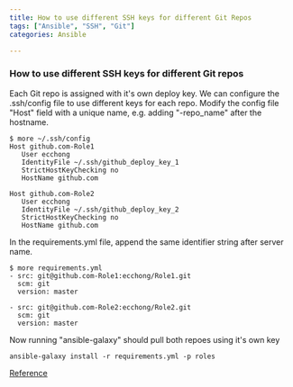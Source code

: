 ```yaml
---
title: How to use different SSH keys for different Git Repos
tags: ["Ansible", "SSH", "Git"]
categories: Ansible

---
```

### How to use different SSH keys for different Git repos

Each Git repo is assigned with it's own deploy key.  We can configure the .ssh/config file to use different keys for each repo.  Modify the config file "Host" field with a unique name, e.g. adding "-repo_name" after the hostname.

```shell
$ more ~/.ssh/config
Host github.com-Role1
   User ecchong
   IdentityFile ~/.ssh/github_deploy_key_1
   StrictHostKeyChecking no
   HostName github.com

Host github.com-Role2
   User ecchong
   IdentityFile ~/.ssh/github_deploy_key_2
   StrictHostKeyChecking no
   HostName github.com
```

In the requirements.yml file, append the same identifier string after server name.

```shell
$ more requirements.yml
- src: git@github.com-Role1:ecchong/Role1.git
  scm: git
  version: master

- src: git@github.com-Role2:ecchong/Role2.git
  scm: git
  version: master
```
Now running "ansible-galaxy" should pull both repoes using it's own key
```shell
ansible-galaxy install -r requirements.yml -p roles
```
[Reference](https://medium.com/@xiaolishen/use-multiple-ssh-keys-for-different-github-accounts-on-the-same-computer-7d7103ca8693)
